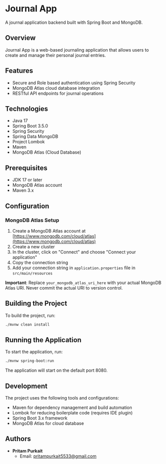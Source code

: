 # Journal App

A journal application backend built with Spring Boot and MongoDB.

## Overview

Journal App is a web-based journaling application that allows users to create and manage their personal journal entries.

## Features
- Secure and Role based authentication using Spring Security
- MongoDB Atlas cloud database integration
- RESTful API endpoints for journal operations

## Technologies

- Java 17
- Spring Boot 3.5.0
- Spring Security
- Spring Data MongoDB
- Project Lombok
- Maven
- MongoDB Atlas (Cloud Database)

## Prerequisites

- JDK 17 or later
- MongoDB Atlas account
- Maven 3.x

## Configuration

### MongoDB Atlas Setup

1. Create a MongoDB Atlas account at [https://www.mongodb.com/cloud/atlas](https://www.mongodb.com/cloud/atlas)
2. Create a new cluster
3. In the cluster, click on "Connect" and choose "Connect your application"
4. Copy the connection string
5. Add your connection string in `application.properties` file in `src/main/resources` 

**Important**: Replace `your_mongodb_atlas_uri_here` with your actual MongoDB Atlas URI. Never commit the actual URI to version control.

## Building the Project

To build the project, run:
```bash
./mvnw clean install
```

## Running the Application

To start the application, run:

```bash
./mvnw spring-boot:run
```
The application will start on the default port 8080.

## Development
The project uses the following tools and configurations:
- Maven for dependency management and build automation
- Lombok for reducing boilerplate code (requires IDE plugin)
- Spring Boot 3.x framework
- MongoDB Atlas for cloud database

## Authors

- **Pritam Purkait**
  - Email: pritampurkait5533@gmail.com


